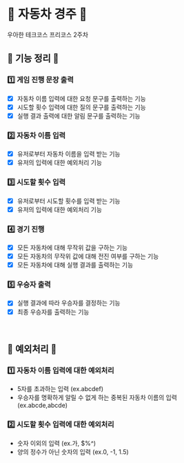# :car: 자동차 경주 :car:
우아한 테크코스 프리코스 2주차


## :potato: 기능 정리 :potato:
### :one: 게임 진행 문장 출력
* [X] 자동차 이름 입력에 대한 요청 문구를 출력하는 기능 
* [X] 시도할 횟수 입력에 대한 질의 문구를 출력하는 기능
* [X] 실행 결과 출력에 대한 알림 문구를 출력하는 기능

### :two: 자동차 이름 입력
* [X] 유저로부터 자동차 이름을 입력 받는 기능
* [X] 유저의 입력에 대한 예외처리 기능

### :three: 시도할 횟수 입력
* [X] 유저로부터 시도할 횟수를 입력 받는 기능
* [X] 유저의 입력에 대한 예외처리 기능

### :four: 경기 진행
* [X] 모든 자동차에 대해 무작위 값을 구하는 기능
* [X] 모든 자동차의 무작위 값에 대해 전진 여부를 구하는 기능
* [X] 모든 자동차에 대해 실행 결과를 출력하는 기능

### :five: 우승자 출력
* [X] 실행 결과에 따라 우승자를 결정하는 기능
* [X] 최종 우승자를 출력하는 기능

<br/>

## :triangular_ruler: 예외처리 :triangular_ruler:
### :one: 자동차 이름 입력에 대한 예외처리
* 5자를 초과하는 입력 (ex.abcdef)
* 우승자를 명확하게 알릴 수 없게 하는 중복된 자동차 이름의 입력 (ex.abcde,abcde)

### :two: 시도할 횟수 입력에 대한 예외처리
* 숫자 이외의 입력 (ex.가, $%^)
* 양의 정수가 아닌 숫자의 입력 (ex.0, -1, 1.5)